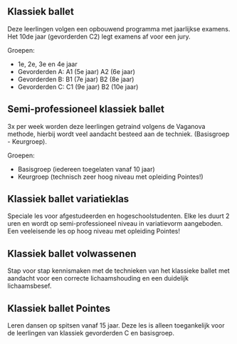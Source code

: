 ## Klassiek ballet

Deze leerlingen volgen een opbouwend programma met jaarlijkse examens. Het 10de jaar (gevorderden C2) legt examens af voor een jury.

Groepen:

* 1e, 2e, 3e en 4e jaar
* Gevorderden A: A1 (5e jaar) A2 (6e jaar)
* Gevorderden B: B1 (7e jaar) B2 (8e jaar)
* Gevorderden C: C1 (9e jaar) B2 (10e jaar)

## Semi-professioneel klassiek ballet

3x per week worden deze leerlingen getraind volgens de Vaganova methode, hierbij wordt veel aandacht besteed aan de techniek. (Basisgroep - Keurgroep).

Groepen:

* Basisgroep (iedereen toegelaten vanaf 10 jaar)
* Keurgroep (technisch zeer hoog niveau met opleiding Pointes!)

## Klassiek ballet variatieklas

Speciale les voor afgestudeerden en hogeschoolstudenten. Elke les duurt 2 uren en wordt op semi-professioneel niveau in variatievorm aangeboden. Een veeleisende les op hoog niveau met opleiding Pointes!

## Klassiek ballet volwassenen

Stap voor stap kennismaken met de technieken van het klassieke ballet met aandacht voor een correcte lichaamshouding en een duidelijk lichaamsbesef.

## Klassiek ballet Pointes

Leren dansen op spitsen vanaf 15 jaar. Deze les is alleen toegankelijk voor de leerlingen van klassiek gevorderden C en basisgroep.